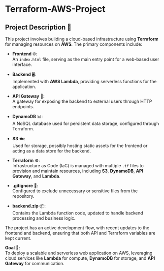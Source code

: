 # Terraform-AWS-Project

## Project Description 🚀

This project involves building a cloud-based infrastructure using **Terraform** for managing resources on **AWS**. The primary components include:

- **Frontend** 🌐:  
  An `index.html` file, serving as the main entry point for a web-based user interface.

- **Backend** 🖥️:  
  Implemented with **AWS Lambda**, providing serverless functions for the application.

- **API Gateway** 🌉:  
  A gateway for exposing the backend to external users through HTTP endpoints.

- **DynamoDB** 📊:  
  A NoSQL database used for persistent data storage, configured through Terraform.

- **S3** ☁️:  
  Used for storage, possibly hosting static assets for the frontend or acting as a data store for the backend.

- **Terraform** ⚙️:  
  Infrastructure as Code (IaC) is managed with multiple `.tf` files to provision and maintain resources, including **S3**, **DynamoDB**, **API Gateway**, and **Lambda**.

- **.gitignore** 🚫:  
  Configured to exclude unnecessary or sensitive files from the repository.

- **backend.zip** 📦:  
  Contains the Lambda function code, updated to handle backend processing and business logic.

The project has an active development flow, with recent updates to the frontend and backend, ensuring that both API and Terraform variables are kept current.

**Goal** 🎯:  
To deploy a scalable and serverless web application on AWS, leveraging cloud services like **Lambda** for compute, **DynamoDB** for storage, and **API Gateway** for communication.

